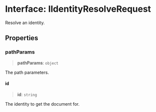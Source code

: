 # Interface: IIdentityResolveRequest

Resolve an identity.

## Properties

### pathParams

> **pathParams**: `object`

The path parameters.

#### id

> **id**: `string`

The identity to get the document for.
